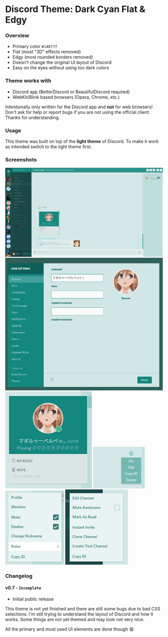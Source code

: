 # Discord Theme: Dark Cyan Flat & Edgy


### Overview

 - Primary color `#14877f`
 - Flat (most "3D" effects removed)
 - Edgy (most rounded borders removed)
 - Doesn't change the original UI layout of Discord
 - Easy on the eyes without using too dark colors


### Theme works with

 - Discord app (BetterDiscord or BeautifulDiscord required)
 - WebKit/Blink based browsers (Opera, Chrome, etc.)

Intentionally only written for the Discord app and **not** for web browsers! Don't ask for help or report bugs if you are not using the official client. Thanks for understanding.


### Usage

This theme was built on top of the **light theme** of Discord. To make it work as intended switch to the light theme first.


### Screenshots

![](./screenshots/main-ui.png)
![](./screenshots/user-settings.png)
![](./screenshots/user-popout.png)
![](./screenshots/msg-options.png)
![](./screenshots/context-menu-user.png)
![](./screenshots/context-menu-channel.png)


### Changelog

#### v0.7 - `Incomplete`

 - Initial public release



This theme is not yet finished and there are still some bugs due to bad CSS selections.
I'm still trying to understand the layout of Discord and how it works. Some things are
not yet themed and may look not very nice.

All the primary and most used UI elements are done though :smile:
